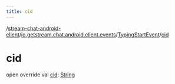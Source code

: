 ```yaml
---
title: cid
---
```

/[stream-chat-android-client](../../index.md)/[io.getstream.chat.android.client.events](../index.md)/[TypingStartEvent](index.md)/[cid](cid.md)  
  
  
  
# cid  
open override val [cid](cid.md): [String](https://kotlinlang.org/api/latest/jvm/stdlib/kotlin/-string/index.html)
